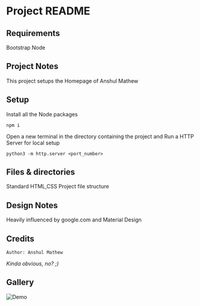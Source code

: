 # Project README

## Requirements

Bootstrap
Node

## Project Notes

This project setups the Homepage of Anshul Mathew

## Setup

Install all the Node packages

```
npm i
```

Open a new terminal in the directory containing the project and
Run a HTTP Server for local setup

```
python3 -m http.server <port_number>
```

## Files & directories

Standard HTML,CSS Project file structure

## Design Notes

Heavily influenced by google.com and Material Design

## Credits

    Author: Anshul Mathew

_Kinda obvious, no? ;)_

## Gallery

![Demo](images/demo.jpg?raw=true)
